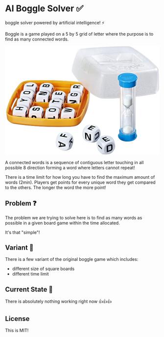 # AI Boggle Solver ✅
boggle solver powered by artificial intelligence! ⚡

Boggle is a game played on a 5 by 5 grid of letter where the purpose is to find as many connected words.

![A boggle game board](./media/boggle.jpg "A boggle game board")

A connected words is a sequence of contiguous letter touching in all possible 8 direction forming a word where letters cannot repeat!

There is a time limit for how long you have to find the maximum amount of words (2min). Players get points for every unique word they get compared to the others. The longer the word the more point!

## Problem ❓
The problem we are trying to solve here is to find as many words as possible in a given board game within the time allocated.

It's that "simple"!

## Variant 🐻
There is a few variant of the original boggle game which includes:
- different size of square boards
- different time limit

## Current State 🦝
There is absolutely nothing working right now 👍👍👍

## License
This is MIT!